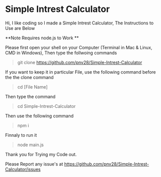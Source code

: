 # Simple Intrest Calculator
 
Hi, I like coding so I made a Simple Intrest Calculator, The Instructions to Use are Below

**Note Requires node.js to Work  **

Please first open your shell on your Computer (Terminal in Mac & Linux, CMD in Windows), Then type the follwoing commands
>git clone https://github.com/pnv28/Simple-Intrest-Calculator

If you want to keep it in particular File, use the following command before the the clone command
>cd [File Name]

Then type the command
>cd Simple-Intrest-Calculator

Then use the following command
>npm i

Finnaly to run it 
>node main.js

Thank you for Trying my Code out.

Please Report any issue's at https://github.com/pnv28/Simple-Intrest-Calculator/issues
